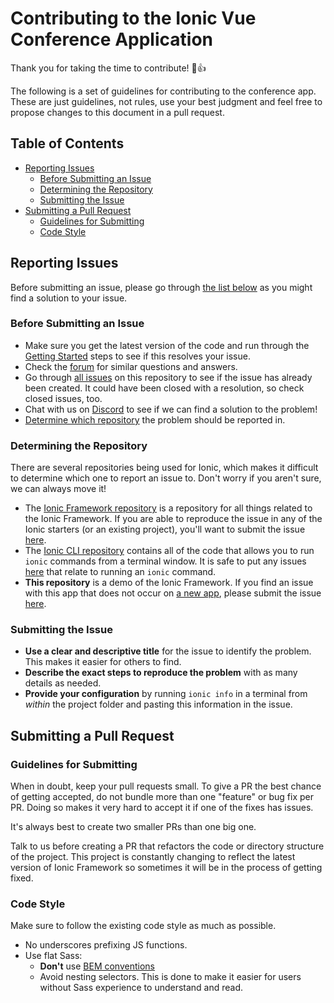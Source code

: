 # Contributing to the Ionic Vue Conference Application

Thank you for taking the time to contribute! :tada::+1:

The following is a set of guidelines for contributing to the conference app. These are just guidelines, not rules, use your best judgment and feel free to propose changes to this document in a pull request.

## Table of Contents
- [Reporting Issues](#reporting-issues)
  - [Before Submitting an Issue](#before-submitting-an-issue)
  - [Determining the Repository](#determining-the-repository)
  - [Submitting the Issue](#submitting-the-issue)
- [Submitting a Pull Request](#submitting-a-pull-request)
  - [Guidelines for Submitting](#guidelines-for-submitting)
  - [Code Style](#code-style)

## Reporting Issues

Before submitting an issue, please go through [the list below](#before-submitting-an-issue) as you might find a solution to your issue.

### Before Submitting an Issue

* Make sure you get the latest version of the code and run through the [Getting Started](https://github.com/ionic-team/ionic-vue-conference-app/blob/main/README.md#getting-started) steps to see if this resolves your issue.
* Check the [forum](https://forum.ionicframework.com) for similar questions and answers.
* Go through [all issues](https://github.com/ionic-team/ionic-vue-conference-app/issues?utf8=%E2%9C%93&q=is%3Aissue) on this repository to see if the issue has already been created. It could have been closed with a resolution, so check closed issues, too.
* Chat with us on [Discord](https://ionic.link/discord) to see if we can find a solution to the problem!
* [Determine which repository](#determining-the-repository) the problem should be reported in.

### Determining the Repository

There are several repositories being used for Ionic, which makes it difficult to determine which one to report an issue to. Don't worry if you aren't sure, we can always move it!

* The [Ionic Framework repository](https://github.com/ionic-team/ionic-framework) is a repository for all things related to the Ionic Framework. If you are able to reproduce the issue in any of the Ionic starters (or an existing project), you'll want to submit the issue [here](https://github.com/ionic-team/ionic-framework/issues).
* The [Ionic CLI repository](https://github.com/ionic-team/ionic-cli) contains all of the code that allows you to run `ionic` commands from a terminal window. It is safe to put any issues [here](https://github.com/ionic-team/ionic-cli/issues) that relate to running an `ionic` command.
* **This repository** is a demo of the Ionic Framework. If you find an issue with this app that does not occur on [a new app](https://ionicframework.com/docs/intro/cli#start-an-app), please submit the issue [here](https://github.com/ionic-team/ionic-vue-conference-app/issues).

### Submitting the Issue

* **Use a clear and descriptive title** for the issue to identify the problem. This makes it easier for others to find.
* **Describe the exact steps to reproduce the problem** with as many details as needed.
* **Provide your configuration** by running `ionic info` in a terminal from *within* the project folder and pasting this information in the issue.

## Submitting a Pull Request

### Guidelines for Submitting

When in doubt, keep your pull requests small. To give a PR the best chance of getting accepted, do not bundle more than one "feature" or bug fix per PR. Doing so makes it very hard to accept it if one of the fixes has issues.

It's always best to create two smaller PRs than one big one.

Talk to us before creating a PR that refactors the code or directory structure of the project. This project is constantly changing to reflect the latest version of Ionic Framework so sometimes it will be in the process of getting fixed.

### Code Style

Make sure to follow the existing code style as much as possible.

* No underscores prefixing JS functions.
* Use flat Sass:
  * **Don't** use [BEM conventions](https://css-tricks.com/bem-101/)
  * Avoid nesting selectors. This is done to make it easier for users without Sass experience to understand and read.
